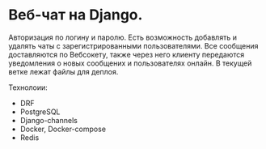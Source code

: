 # Веб-чат на Django.

Авторизация по логину и паролю. Есть возможность добавлять и удалять чаты с зарегистрированными пользователями. Все сообщения доставляются по Вебсокету, также через него клиенту передаются уведомления о новых сообщених и пользователях онлайн. В текущей ветке лежат файлы для деплоя.

Технолоии:  
  - DRF  
  - PostgreSQL  
  - Django-channels  
  - Docker, Docker-compose  
  - Redis
